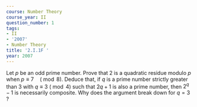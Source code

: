 ```yaml
---
course: Number Theory
course_year: II
question_number: 1
tags:
- II
- '2007'
- Number Theory
title: '2.I.1F '
year: 2007
---
```



Let $p$ be an odd prime number. Prove that 2 is a quadratic residue modulo $p$ when $p \equiv 7 \quad(\bmod 8)$. Deduce that, if $q$ is a prime number strictly greater than 3 with $q \equiv 3$ $(\bmod 4)$ such that $2 q+1$ is also a prime number, then $2^{q}-1$ is necessarily composite. Why does the argument break down for $q=3$ ?